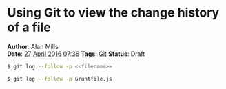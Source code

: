 Using Git to view the change history of a file
==============================================
**Author**: Alan Mills  
**Date**: [27 April 2016 07:36](/blog/history/2016-04.md)
**Tags**: [Git](/blog/categories/git.md)
**Status**: Draft

``` bash
$ git log --follow -p <<filename>>
```

``` bash
$ git log --follow -p Gruntfile.js
```
